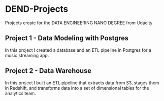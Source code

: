 # DEND-Projects
Projects create for the DATA ENGINEERING NANO DEGREE from Udacity

## Project 1 - Data Modeling with Postgres
In this project I created a database and an ETL pipeline in Postgres for a music streaming app.
## Project 2 - Data Warehouse
In this project I built an ETL pipeline that extracts data from S3, stages them in Redshift, and transforms data into a set of dimensional tables for the analytics team.
